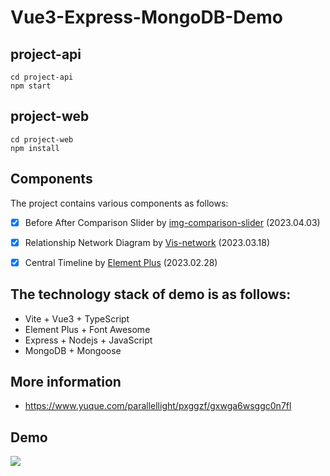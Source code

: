 # Vue3-Express-MongoDB-Demo

## project-api
```
cd project-api
npm start
```

## project-web
```
cd project-web
npm install
```

## Components
The project contains various components as follows:
- [x] Before After Comparison Slider by [img-comparison-slider](https://github.com/sneas/img-comparison-slider) (2023.04.03)
- [x] Relationship Network Diagram by [Vis-network](https://visjs.github.io/vis-network/examples/) (2023.03.18)
- [x] Central Timeline by [Element Plus](https://element-plus.org/zh-CN/component/timeline.html) (2023.02.28)


## The technology stack of demo is as follows:
- Vite + Vue3 + TypeScript
- Element Plus + Font Awesome
- Express + Nodejs + JavaScript
- MongoDB + Mongoose

## More information
- https://www.yuque.com/parallellight/pxggzf/gxwga6wsggc0n7fl

## Demo
![](https://cdn.jsdelivr.net/gh/ParallelLight/personal-picture/202304030013410.png)